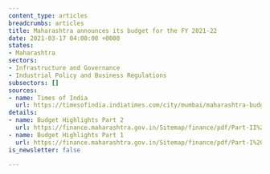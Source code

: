 ```yaml
---
content_type: articles
breadcrumbs: articles
title: Maharashtra announces its budget for the FY 2021-22
date: 2021-03-17 04:00:00 +0000
states:
- Maharashtra
sectors:
- Infrastructure and Governance
- Industrial Policy and Business Regulations
subsectors: []
sources:
- name: Times of India
  url: https://timesofindia.indiatimes.com/city/mumbai/maharashtra-budget-concession-in-stamp-duty-for-women-increased-tax-on-liquor/articleshow/81393806.cms
details:
- name: Budget Highlights Part 2
  url: https://finance.maharashtra.gov.in/Sitemap/finance/pdf/Part-II%20(Highlight)%20(English)%208%20March%202021.pdf
- name: Budget Highlights Part 1
  url: https://finance.maharashtra.gov.in/Sitemap/finance/pdf/Part-I%20(Highlight)%20(English)%20%208%20March%202021.pdf
is_newsletter: false

---
```

